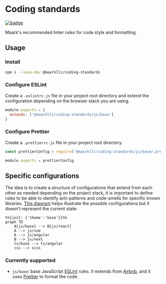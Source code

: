 # Coding standards

[![badge][badge]][npm-repo]

Maark's recommended linter rules for code style and formatting.

## Usage

### Install

```bash
npm i --save-dev @maarkllc/coding-standards
```

### Configure ESLint

Create a `.eslintrc.js` file in your project root directory and extend the
configuration depending on the browser stack you are using.

```javascript
module.exports = {
  extends: ['@maarkllc/coding-standards/js/base']
}
```

### Configure Prettier

Create a `.prettierrc.js` file in your project root directory.

```javascript
const prettierConfig = require('@maarkllc/coding-standards/js/base/.prettierrc.js')

module.exports = prettierConfig
```

## Specific configurations

The idea is to create a structure of configurations that extend from each other
as needed depending on the project stack, it is important to define rules to be
able to identify anti-patterns and code-smells for specific known libraries.
[This diagram][diagram] helps illustrate the possible configurations but it
doesn't represent the current state:

```mermaid
%%{init: {'theme':'base'}}%%
graph TD
    A[js/base] --> B[js/react]
    A --> js/vue
    A --> js/angular
    B --> js/next
    ts/base --> ts/angular
    css --> scss
```

### Currently supported

- `js/base`: base JavaScript [ESLint] rules. It extends from [Airbnb], and it
  uses [Prettier] to format the code.

[badge]: https://img.shields.io/badge/%40maarkllc%2Fcoding--standards-1.0.0-blue
[npm-repo]: https://www.npmjs.com/package/@maarkllc/coding-standards
[ESLint]: https://eslint.org/
[Prettier]: https://prettier.io/
[Airbnb]: https://github.com/airbnb/javascript

[diagram]: https://mermaid.live/edit#pako:eNpdj70OgzAMhF8l8gzqnqFSEX2CdmsY3MQFKhJQ4lStEO_e8Lfg6fzd6WSPoHtDIKH2ODTiXion0lwe73B6YqBK5PlZFPPqCTVXm7_gBD-RDgRdHTv0Ky126ujLK-K1eDH4ENchLDwkARlY8hZbk64bZ18BN2RJgUxy7lCg3JRycTDIdDUt9x7kC7tAGWDk_vZzGiT7SHuobDF9arfU9AdRW1Ad
